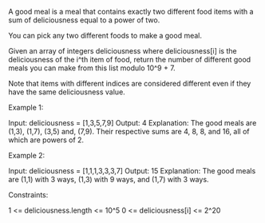 A good meal is a meal that contains exactly two different food items with a
sum of deliciousness equal to a power of two.

You can pick any two different foods to make a good meal.

Given an array of integers deliciousness where deliciousness[i] is the
deliciousness of the i^​​​​​​th​​​​​​​​ item of food, return the number of
different good meals you can make from this list modulo 10^9 + 7.

Note that items with different indices are considered different even if they
have the same deliciousness value.


Example 1:


Input: deliciousness = [1,3,5,7,9]
Output: 4
Explanation: The good meals are (1,3), (1,7), (3,5) and, (7,9).
Their respective sums are 4, 8, 8, and 16, all of which are powers of 2.


Example 2:


Input: deliciousness = [1,1,1,3,3,3,7]
Output: 15
Explanation: The good meals are (1,1) with 3 ways, (1,3) with 9 ways, and
(1,7) with 3 ways.


Constraints:


1 <= deliciousness.length <= 10^5
0 <= deliciousness[i] <= 2^20




